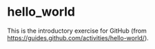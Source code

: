# hello_world
This is the introductory exercise for GitHub (from https://guides.github.com/activities/hello-world/).
